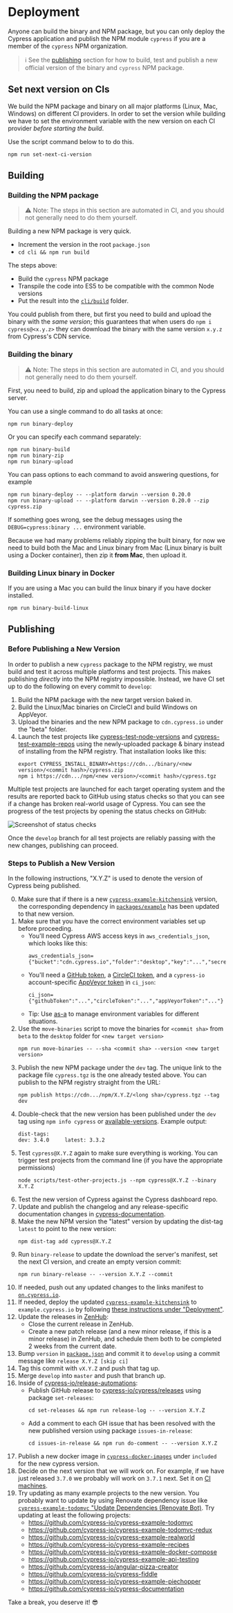 # Deployment

Anyone can build the binary and NPM package, but you can only deploy the Cypress application
and publish the NPM module `cypress` if you are a member of the `cypress` NPM organization.

> :information_source: See the [publishing](#publishing) section for how to build, test and publish a
new official version of the binary and `cypress` NPM package.

## Set next version on CIs

We build the NPM package and binary on all major platforms (Linux, Mac, Windows) on different CI
providers. In order to set the version while building we have to set the environment variable
with the new version on each CI provider *before starting the build*.

Use the script command below to to do this.

```shell
npm run set-next-ci-version
```

## Building

### Building the NPM package

> :warning: Note: The steps in this section are automated in CI, and you should not generally need to do them yourself.

Building a new NPM package is very quick.

- Increment the version in the root `package.json`
- `cd cli && npm run build`

The steps above:

- Build the `cypress` NPM package
- Transpile the code into ES5 to be compatible with the common Node versions
- Put the result into the [`cli/build`](./cli/build) folder.

You could publish from there, but first you need to build and upload the binary with the *same version*;
this guarantees that when users do `npm i cypress@<x.y.z>` they can download the binary
with the same version `x.y.z` from Cypress's CDN service.

### Building the binary

> :warning: Note: The steps in this section are automated in CI, and you should not generally need to do them yourself.

First, you need to build, zip and upload the application binary to the Cypress server.

You can use a single command to do all tasks at once:

```shell
npm run binary-deploy
```

Or you can specify each command separately:

```shell
npm run binary-build
npm run binary-zip
npm run binary-upload
```

You can pass options to each command to avoid answering questions, for example

```shell
npm run binary-deploy -- --platform darwin --version 0.20.0
npm run binary-upload -- --platform darwin --version 0.20.0 --zip cypress.zip
```

If something goes wrong, see the debug messages using the `DEBUG=cypress:binary ...` environment
variable.

Because we had many problems reliably zipping the built binary, for now we need to build both the Mac and Linux binary from Mac (Linux binary is built using a Docker container), then zip it **from Mac**, then upload it.

### Building Linux binary in Docker

If you are using a Mac you can build the linux binary if you have docker installed.

```shell
npm run binary-build-linux
```

## Publishing

### Before Publishing a New Version

In order to publish a new `cypress` package to the NPM registry, we must build and test it across multiple platforms and test projects. This makes publishing *directly* into the NPM registry impossible. Instead, we have CI set up to do the following on every commit to `develop`:

1. Build the NPM package with the new target version baked in.
2. Build the Linux/Mac binaries on CircleCI and build Windows on AppVeyor.
3. Upload the binaries and the new NPM package to `cdn.cypress.io` under the "beta" folder.
4. Launch the test projects like [cypress-test-node-versions](https://github.com/cypress-io/cypress-test-node-versions) and [cypress-test-example-repos](https://github.com/cypress-io/cypress-test-example-repos) using the newly-uploaded package & binary instead of installing from the NPM registry. That installation looks like this:
    ```shell
    export CYPRESS_INSTALL_BINARY=https://cdn.../binary/<new version>/<commit hash>/cypress.zip
    npm i https://cdn.../npm/<new version>/<commit hash>/cypress.tgz
    ```

Multiple test projects are launched for each target operating system and the results are reported
back to GitHub using status checks so that you can see if a change has broken real-world usage
of Cypress. You can see the progress of the test projects by opening the status checks on GitHub:

![Screenshot of status checks](https://i.imgur.com/AsQwzgO.png)

Once the `develop` branch for all test projects are reliably passing with the new changes, publishing can proceed.

### Steps to Publish a New Version

In the following instructions, "X.Y.Z" is used to denote the version of Cypress being published.

0. Make sure that if there is a new [`cypress-example-kitchensink`](https://github.com/cypress-io/cypress-example-kitchensink/releases) version, the corresponding dependency in [`packages/example`](./packages/example) has been updated to that new version.
1. Make sure that you have the correct environment variables set up before proceeding.
    - You'll need Cypress AWS access keys in `aws_credentials_json`, which looks like this:
        ```text
        aws_credentials_json={"bucket":"cdn.cypress.io","folder":"desktop","key":"...","secret":"..."}
        ```
    - You'll need a [GitHub token](https://github.com/settings/tokens), a [CircleCI token](https://circleci.com/account/api),
      and a `cypress-io` account-specific [AppVeyor token](https://ci.appveyor.com/api-keys) in `ci_json`:
        ```text
        ci_json={"githubToken":"...","circleToken":"...","appVeyorToken":"..."}
        ```
    - Tip: Use [as-a](https://github.com/bahmutov/as-a) to manage environment variables for different situations.
2. Use the `move-binaries` script to move the binaries for `<commit sha>` from `beta` to the `desktop` folder
    for `<new target version>`
    ```shell
    npm run move-binaries -- --sha <commit sha> --version <new target version>
    ```
3. Publish the new NPM package under the `dev` tag. The unique link to the package file `cypress.tgz` is the one already tested above. You can publish to the NPM registry straight from the URL:
    ```shell
    npm publish https://cdn.../npm/X.Y.Z/<long sha>/cypress.tgz --tag dev
    ```
4. Double-check that the new version has been published under the `dev` tag using `npm info cypress` or [available-versions](https://github.com/bahmutov/available-versions). Example output:
    ```shell
    dist-tags:
    dev: 3.4.0     latest: 3.3.2
    ```
5. Test `cypress@X.Y.Z` again to make sure everything is working. You can trigger test projects from the command line (if you have the appropriate permissions)
    ```
    node scripts/test-other-projects.js --npm cypress@X.Y.Z --binary X.Y.Z
    ```
6. Test the new version of Cypress against the Cypress dashboard repo.
7. Update and publish the changelog and any release-specific documentation changes in [cypress-documentation](https://github.com/cypress-io/cypress-documentation).
8. Make the new NPM version the "latest" version by updating the dist-tag `latest` to point to the new version:
    ```shell
    npm dist-tag add cypress@X.Y.Z
    ```
9. Run `binary-release` to update the download the server's manifest, set the next CI version, and create an empty version commit:
    ```shell
    npm run binary-release -- --version X.Y.Z --commit
    ```
10. If needed, push out any updated changes to the links manifest to [`on.cypress.io`](https://github.com/cypress-io/cypress-services/tree/develop/packages/on).
11. If needed, deploy the updated [`cypress-example-kitchensink`][cypress-example-kitchensink] to `example.cypress.io` by following [these instructions under "Deployment"](./packages/example/README.md).
12. Update the releases in [ZenHub](https://app.zenhub.com/workspaces/test-runner-5c3ea3baeb1e75374f7b0708/reports/release):
    - Close the current release in ZenHub.
    - Create a new patch release (and a new minor release, if this is a minor release) in ZenHub, and schedule them both to be completed 2 weeks from the current date.
13. Bump `version` in [`package.json`](package.json) and commit it to `develop` using a commit message like `release X.Y.Z [skip ci]`
14. Tag this commit with `vX.Y.Z` and push that tag up.
15. Merge `develop` into `master` and push that branch up.
16. Inside of [cypress-io/release-automations][release-automations]:
    - Publish GitHub release to [cypress-io/cypress/releases](https://github.com/cypress-io/cypress/releases) using package `set-releases`:
        ```shell
        cd set-releases && npm run release-log -- --version X.Y.Z
        ```
    - Add a comment to each GH issue that has been resolved with the new published version using package `issues-in-release`:
        ```shell
        cd issues-in-release && npm run do-comment -- --version X.Y.Z
        ```
17. Publish a new docker image in [`cypress-docker-images`](https://github.com/cypress-io/cypress-docker-images) under `included` for the new cypress version.
18. Decide on the next version that we will work on. For example, if we have just released `3.7.0` we probably will work on `3.7.1` next. Set it on [CI machines](#set-next-version-on-cis).
19. Try updating as many example projects to the new version. You probably want to update by using Renovate dependency issue like [`cypress-example-todomvc` "Update Dependencies (Renovate Bot)](https://github.com/cypress-io/cypress-example-todomvc/issues/99). Try updating at least the following projects:
    - https://github.com/cypress-io/cypress-example-todomvc
    - https://github.com/cypress-io/cypress-example-todomvc-redux
    - https://github.com/cypress-io/cypress-example-realworld
    - https://github.com/cypress-io/cypress-example-recipes
    - https://github.com/cypress-io/cypress-example-docker-compose
    - https://github.com/cypress-io/cypress-example-api-testing
    - https://github.com/cypress-io/angular-pizza-creator
    - https://github.com/cypress-io/cypress-fiddle
    - https://github.com/cypress-io/cypress-example-piechopper
    - https://github.com/cypress-io/cypress-documentation

Take a break, you deserve it! :sunglasses:

[release-automations]: https://github.com/cypress-io/release-automations
[cypress-example-kitchensink]: https://github.com/cypress-io/cypress-example-kitchensink
